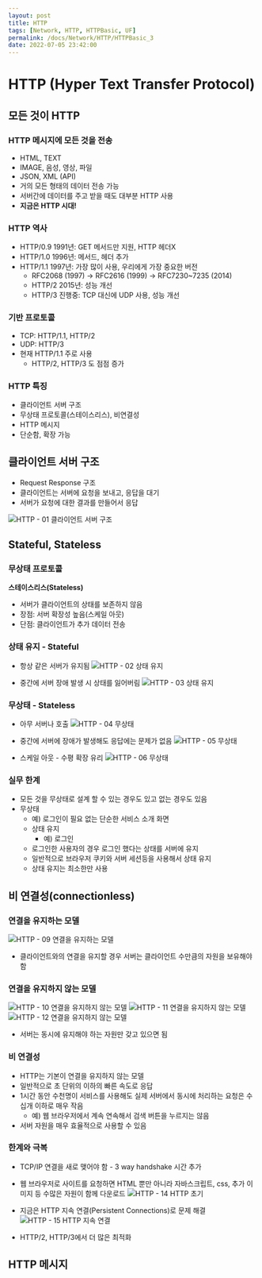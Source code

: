 ```yaml
---
layout: post
title: HTTP
tags: [Network, HTTP, HTTPBasic, UF]
permalink: /docs/Network/HTTP/HTTPBasic_3
date: 2022-07-05 23:42:00
---
```


# HTTP (Hyper Text Transfer Protocol)

## 모든 것이 HTTP

### HTTP 메시지에 모든 것을 전송

- HTML, TEXT
- IMAGE, 음성, 영상, 파일
- JSON, XML (API)
- 거의 모든 형태의 데이터 전송 가능
- 서버간에 데이터를 주고 받을 때도 대부분 HTTP 사용
- **지금은 HTTP 시대!**

### HTTP 역사

- HTTP/0.9 1991년: GET 메서드만 지원, HTTP 헤더X
- HTTP/1.0 1996년: 메서드, 헤더 추가
- HTTP/1.1 1997년: 가장 많이 사용, 우리에게 가장 중요한 버전
  - RFC2068 (1997) -> RFC2616 (1999) -> RFC7230~7235 (2014)
  - HTTP/2 2015년: 성능 개선
  - HTTP/3 진행중: TCP 대신에 UDP 사용, 성능 개선

### 기반 프로토콜

- TCP: HTTP/1.1, HTTP/2
- UDP: HTTP/3
- 현재 HTTP/1.1 주로 사용
  - HTTP/2, HTTP/3 도 점점 증가

### HTTP 특징

- 클라이언트 서버 구조
- 무상태 프로토콜(스테이스리스), 비연결성
- HTTP 메시지
- 단순함, 확장 가능

## 클라이언트 서버 구조

- Request Response 구조
- 클라이언트는 서버에 요청을 보내고, 응답을 대기
- 서버가 요청에 대한 결과를 만들어서 응답

![HTTP - 01  클라이언트 서버 구조](https://user-images.githubusercontent.com/52024566/177356782-dfc2f20c-a77f-4442-9a68-51a3d7e5c715.png)

## Stateful, Stateless

### 무상태 프로토콜
**스테이스리스(Stateless)**
- 서버가 클라이언트의 상태를 보존하지 않음
- 장점: 서버 확장성 높음(스케일 아웃)
- 단점: 클라이언트가 추가 데이터 전송

### 상태 유지 - Stateful

- 항상 같은 서버가 유지됨
![HTTP - 02  상태 유지](https://user-images.githubusercontent.com/52024566/177356792-6b9c6ebd-f967-474c-8453-8e0cb4cadf9c.png)

- 중간에 서버 장애 발생 시 상태를 잃어버림
![HTTP - 03  상태 유지](https://user-images.githubusercontent.com/52024566/177356796-b177bad1-b8c2-4d4c-bed6-a7e993ef98cc.png)

### 무상태 - Stateless

- 아무 서버나 호출
![HTTP - 04  무상태](https://user-images.githubusercontent.com/52024566/177356798-4ad25a09-6bf1-4923-91b8-241a3f4be18e.png "HTTP - 04  무상태")

- 중간에 서버에 장애가 발생해도 응답에는 문제가 없음
![HTTP - 05  무상태](https://user-images.githubusercontent.com/52024566/177356800-1fb69096-6da3-488b-8e23-5e7c7c3fbed0.png)

- 스케일 아웃 - 수평 확장 유리
![HTTP - 06  무상태](https://user-images.githubusercontent.com/52024566/177356805-6b58e0e3-2d1e-42ba-a78b-2e47b7779ecb.png)

### 실무 한계

- 모든 것을 무상태로 설계 할 수 있는 경우도 있고 없는 경우도 있음
- 무상태
  - 예) 로그인이 필요 없는 단순한 서비스 소개 화면
  - 상태 유지
    - 예) 로그인
  - 로그인한 사용자의 경우 로그인 했다는 상태를 서버에 유지
  - 일반적으로 브라우저 쿠키와 서버 세션등을 사용해서 상태 유지
  - 상태 유지는 최소한만 사용

## 비 연결성(connectionless)

### 연결을 유지하는 모델

![HTTP - 09  연결을 유지하는 모델](https://user-images.githubusercontent.com/52024566/177574850-bcde2938-e8fe-42b9-b5ff-cc6527d52197.png)

- 클라이언트와의 연결을 유지할 경우 서버는 클라이언트 수만큼의 자원을 보유해야 함

### 연결을 유지하지 않는 모델

![HTTP - 10  연결을 유지하지 않는 모델](https://user-images.githubusercontent.com/52024566/177574853-a872a88a-030a-4dd1-8718-8d9f08dd426a.png)
![HTTP - 11  연결을 유지하지 않는 모델](https://user-images.githubusercontent.com/52024566/177574858-6055d681-bd85-4465-892d-c1a291e1a5d5.png)
![HTTP - 12  연결을 유지하지 않는 모델](https://user-images.githubusercontent.com/52024566/177574861-3cabf342-fd5d-4c7b-9b54-d294c729103f.png)

- 서버는 동시에 유지해야 하는 자원만 갖고 있으면 됨

### 비 연결성
- HTTP는 기본이 연결을 유지하지 않는 모델
- 일반적으로 초 단위의 이하의 빠른 속도로 응답
- 1시간 동안 수천명이 서비스를 사용해도 실제 서버에서 동시에 처리하는 요청은 수십개 이하로 매우 작음
  - 예) 웹 브라우저에서 계속 연속해서 검색 버튼을 누르지는 않음
- 서버 자원을 매우 효율적으로 사용할 수 있음

### 한계와 극복

- TCP/IP 연결을 새로 맺어야 함 - 3 way handshake 시간 추가
- 웹 브라우저로 사이트를 요청하면 HTML 뿐만 아니라 자바스크립트, css, 추가 이미지 등 수많은 자원이 함께 다운로드
![HTTP - 14  HTTP 초기](https://user-images.githubusercontent.com/52024566/177574866-d3557cac-9510-464a-af67-3f8896d0fb14.png)

- 지금은 HTTP 지속 연결(Persistent Connections)로 문제 해결
![HTTP - 15  HTTP 지속 연결](https://user-images.githubusercontent.com/52024566/177574871-2b06dd19-b6b9-4085-8d6a-1c77717563a8.png)

- HTTP/2, HTTP/3에서 더 많은 최적화

## HTTP 메시지